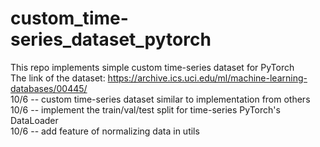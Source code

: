 # custom_time-series_dataset_pytorch

This repo implements simple custom time-series dataset for PyTorch  
The link of the dataset: https://archive.ics.uci.edu/ml/machine-learning-databases/00445/  
10/6 -- custom time-series dataset similar to implementation from others  
10/6 -- implement the train/val/test split for time-series PyTorch's DataLoader  
10/6 -- add feature of normalizing data in utils  


